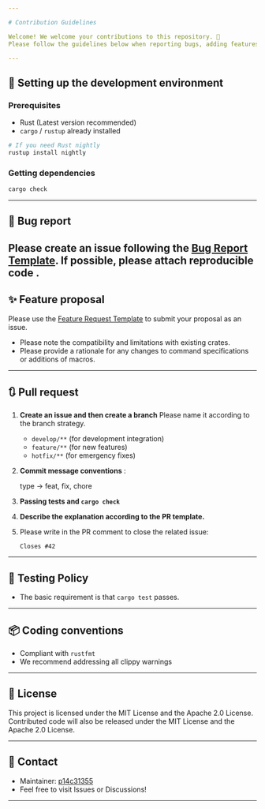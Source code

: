 ```yaml
---

# Contribution Guidelines

Welcome! We welcome your contributions to this repository. 🙌
Please follow the guidelines below when reporting bugs, adding features, or making improvements.

---
```


## 🔧 Setting up the development environment

### Prerequisites

- Rust (Latest version recommended)
- `cargo` / `rustup` already installed

```sh
# If you need Rust nightly
rustup install nightly
```

### Getting dependencies

```sh
cargo check
```

---

## 🐛 Bug report

Please create an issue following the [Bug Report Template](.github/ISSUE_TEMPLATE/bug_report.md).
If possible, please attach **reproducible code** .
---

## ✨ Feature proposal

Please use the [Feature Request Template](.github/ISSUE_TEMPLATE/feature_request.md) to submit your proposal as an issue.

* Please note the compatibility and limitations with existing crates.
* Please provide a rationale for any changes to command specifications or additions of macros.

---

## 🔃 Pull request

1. **Create an issue and then create a branch**
   Please name it according to the branch strategy.
   - `develop/**` (for development integration)  
   - `feature/**` (for new features)  
   - `hotfix/**` (for emergency fixes)

2. **Commit message conventions**
   <type>: <short summary>
   <optional longer description>

   type -> feat, fix, chore

3. **Passing tests and `cargo check`**

4. **Describe the explanation according to the PR template.**

5. Please write in the PR comment to close the related issue:

   ```text
   Closes #42
   ```

---

## 🧪 Testing Policy

* The basic requirement is that `cargo test` passes.

---

## 📦 Coding conventions

* Compliant with `rustfmt`
* We recommend addressing all clippy warnings

---

## 🤝 License

This project is licensed under the MIT License and the Apache 2.0 License.
Contributed code will also be released under the MIT License and the Apache 2.0 License.

---

## 💬 Contact

* Maintainer: [p14c31355](https://github.com/p14c31355)
* Feel free to visit Issues or Discussions!

---
